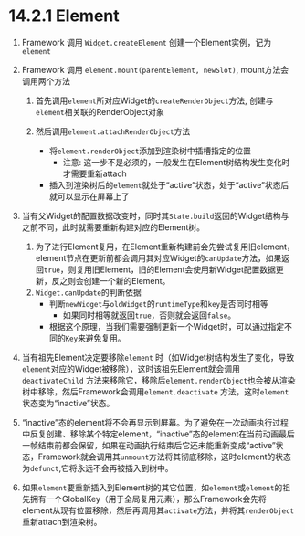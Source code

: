 # 14.2.1 Element

1. Framework 调用 `Widget.createElement` 创建一个Element实例，记为 `element`

2. Framework 调用 `element.mount(parentElement, newSlot)`,  mount方法会调用两个方法

   1. 首先调用`element`所对应Widget的`createRenderObject`方法, 创建与`element`相关联的RenderObject对象

   2. 然后调用`element.attachRenderObject`方法
      * 将`element.renderObject`添加到渲染树中插槽指定的位置
        * 注意: 这一步不是必须的，一般发生在Element树结构发生变化时才需要重新attach
      * 插入到渲染树后的`element`就处于“active”状态，处于“active”状态后就可以显示在屏幕上了

3. 当有父Widget的配置数据改变时，同时其`State.build`返回的Widget结构与之前不同，此时就需要重新构建对应的Element树。

   1. 为了进行Element复用，在Element重新构建前会先尝试复用旧element，element节点在更新前都会调用其对应Widget的`canUpdate`方法，如果返回`true`，则复用旧Element，旧的Element会使用新Widget配置数据更新，反之则会创建一个新的Element。
   2. `Widget.canUpdate`的判断依据
      * 判断`newWidget`与`oldWidget`的`runtimeType`和`key`是否同时相等
        * 如果同时相等就返回`true`，否则就会返回`false`。
      * 根据这个原理，当我们需要强制更新一个Widget时，可以通过指定不同的`Key`来避免复用。

4. 当有祖先Element决定要移除`element` 时（如Widget树结构发生了变化，导致`element`对应的Widget被移除），这时该祖先Element就会调用`deactivateChild` 方法来移除它，移除后`element.renderObject`也会被从渲染树中移除，然后Framework会调用`element.deactivate` 方法，这时`element`状态变为“inactive”状态。	
5. “inactive”态的element将不会再显示到屏幕。为了避免在一次动画执行过程中反复创建、移除某个特定element，“inactive”态的element在当前动画最后一帧结束前都会保留，如果在动画执行结束后它还未能重新变成“active”状态，Framework就会调用其`unmount`方法将其彻底移除，这时element的状态为`defunct`,它将永远不会再被插入到树中。
6. 如果`element`要重新插入到Element树的其它位置，如`element`或`element`的祖先拥有一个GlobalKey（用于全局复用元素），那么Framework会先将element从现有位置移除，然后再调用其`activate`方法，并将其`renderObject`重新attach到渲染树。

